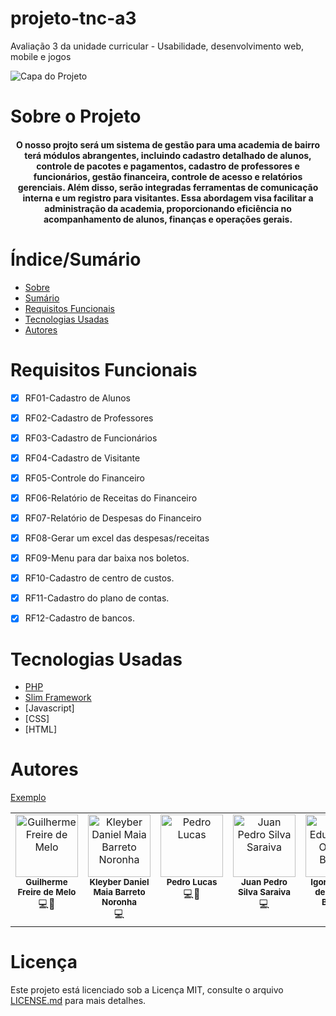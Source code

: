 # projeto-tnc-a3
Avaliação 3 da unidade curricular - Usabilidade, desenvolvimento web, mobile e jogos


![Capa do Projeto](https://picsum.photos/850/280)

# Sobre o Projeto

<h4 align="center"> 
	O nosso projto será um sistema de gestão para uma academia de bairro terá módulos abrangentes, incluindo cadastro detalhado de alunos, controle de pacotes e pagamentos, cadastro de professores e funcionários, gestão financeira, controle de acesso e relatórios gerenciais. Além disso, serão integradas ferramentas de comunicação interna e um registro para visitantes. Essa abordagem visa facilitar a administração da academia, proporcionando eficiência no acompanhamento de alunos, finanças e operações gerais.
</h4>

# Índice/Sumário

* [Sobre](#sobre-o-projeto)
* [Sumário](#índice/sumário)
* [Requisitos Funcionais](#requisitos-funcionais)
* [Tecnologias Usadas](#tecnologias-usadas)
* [Autores](#autores)



# Requisitos Funcionais 

- [x] RF01-Cadastro de Alunos
- [x] RF02-Cadastro de Professores
- [x] RF03-Cadastro de Funcionários
- [x] RF04-Cadastro de Visitante
- [x] RF05-Controle do Financeiro
- [x] RF06-Relatório de Receitas do Financeiro
- [x] RF07-Relatório de Despesas do Financeiro
- [x] RF08-Gerar um excel das despesas/receitas 
- [x] RF09-Menu para dar baixa nos boletos.
- [x] RF10-Cadastro de centro de custos.
- [x] RF11-Cadastro do plano de contas.
- [x] RF12-Cadastro de bancos.



# Tecnologias Usadas

- [PHP](https://www.php.net)
- [Slim Framework](https://www.slimframework.com)
- [Javascript]
- [CSS]
- [HTML]


# Autores

[Exemplo](https://github.com/testing-library/react-testing-library#contributors)
<table>
  <tbody>
    <tr>
	<td align="center" valign="top" width="14.28%"><img src="https://avatars.githubusercontent.com/u/60347462?v=4" width="100px;" alt="Guilherme Freire de Melo"/><br /><sub><b>Guilherme Freire de Melo</b></sub><br />💻🐘
	<td align="center" valign="top" width="14.28%"><img src="https://avatars.githubusercontent.com/u/118139372?v=4" width="100px;" alt="Kleyber Daniel Maia Barreto Noronha"/><br /><sub><b>Kleyber Daniel Maia Barreto Noronha</b></sub><br />💻
	<td align="center" valign="top" width="14.28%"><a><img src="https://avatars.githubusercontent.com/u/114813392?v=4" width="100px;" alt="Pedro Lucas"/><br /><sub><b>Pedro Lucas</b></sub></a><br />💻🐘
	<td align="center" valign="top" width="14.28%"><img src="https://avatars.githubusercontent.com/u/118032903?v=4" width="100px;" alt="Juan Pedro Silva Saraiva"/><br /><sub><b>Juan Pedro Silva Saraiva</b></sub><br />💻
	<td align="center" valign="top" width="14.28%"><img src="https://avatars.githubusercontent.com/u/143573752?v=4" width="100px;" alt="Igor Eduardo de Oliveira Barreto"/><br /><sub><b>Igor Eduardo de Oliveira Barreto</b></sub><br />💻
	<td align="center" valign="top" width="14.28%"><img src="https://avatars.githubusercontent.com/u/96554235?s=48&v=4" width="100px;" alt="Edhelee filgueira carvalho"/><br /><sub><b>Edhelee filgueira carvalho</b></sub><br />💻
    </tr>
    </tr>
  </tbody>
</table>

# Licença

Este projeto está licenciado sob a Licença MIT,  consulte o arquivo [LICENSE.md](LICENSE.md) para mais detalhes.